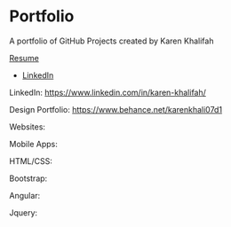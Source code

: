 # Portfolio
A portfolio of GitHub Projects created by Karen Khalifah

 [Resume](http://curran.github.com/portfolio/Resume.pdf)
 * [LinkedIn](http://www.linkedin.com/profile/view?id=27871853)

LinkedIn: https://www.linkedin.com/in/karen-khalifah/


Design Portfolio: https://www.behance.net/karenkhali07d1

Websites:

Mobile Apps:

HTML/CSS:

Bootstrap:

Angular:

Jquery:

